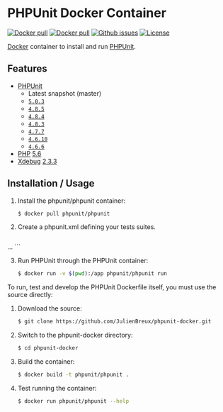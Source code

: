 # PHPUnit Docker Container

[![Docker pull](https://img.shields.io/docker/pulls/phpunit/phpunit.svg)](https://hub.docker.com/r/phpunit/phpunit/) [![Docker pull](https://img.shields.io/docker/stars/phpunit/phpunit.svg)](https://hub.docker.com/r/phpunit/phpunit/) [![Github issues](https://img.shields.io/github/issues/JulienBreux/phpunit-docker.svg)](https://github.com/JulienBreux/phpunit-docker/issues) [![License](https://img.shields.io/github/license/JulienBreux/phpunit-docker.svg)](https://github.com/JulienBreux/phpunit-docker/blob/master/LICENSE)


[Docker](https://www.docker.com) container to install and run [PHPUnit](https://phpunit.de/).

## Features

* [PHPUnit](https://www.phpunit.de/)
  * Latest snapshot (master)
  * [`5.0.3`](https://github.com/sebastianbergmann/phpunit/blob/5.0/ChangeLog-5.0.md#503---2015-10-02)
  * [`4.8.5`](https://github.com/sebastianbergmann/phpunit/blob/4.8/ChangeLog-4.8.md#485---2015-08-19)
  * [`4.8.4`](https://github.com/sebastianbergmann/phpunit/blob/4.8/ChangeLog-4.8.md#484---2015-08-15)
  * [`4.8.3`](https://github.com/sebastianbergmann/phpunit/blob/4.8/ChangeLog-4.8.md#483---2015-08-10)
  * [`4.7.7`](https://github.com/sebastianbergmann/phpunit/blob/4.7/ChangeLog-4.7.md#477---2015-07-13)
  * [`4.6.10`](https://github.com/sebastianbergmann/phpunit/blob/4.6/ChangeLog-4.6.md#phpunit-4610)
  * [`4.6.6`](https://github.com/sebastianbergmann/phpunit/blob/4.6/ChangeLog-4.6.md#phpunit-466)
* [PHP](https://php.net) [5.6](https://php.net/ChangeLog-5.php)
* [Xdebug](https://xdebug.org/) [2.3.3](https://xdebug.org/updates.php#x_2_3_3)

## Installation / Usage

1. Install the phpunit/phpunit container:

    ``` sh
	$ docker pull phpunit/phpunit
	```

2. Create a phpunit.xml defining your tests suites.

    ``` xml
...
    ```

3. Run PHPUnit through the PHPUnit container:

    ``` sh
	$ docker run -v $(pwd):/app phpunit/phpunit run
    ```

To run, test and develop the PHPUnit Dockerfile itself, you must use the source directly:

1. Download the source:

    ``` sh
	$ git clone https://github.com/JulienBreux/phpunit-docker.git
    ```

2. Switch to the phpunit-docker directory:

    ``` sh
	$ cd phpunit-docker
    ```

3. Build the container:

    ``` sh
	$ docker build -t phpunit/phpunit .
    ```

4. Test running the container:

    ``` sh
	$ docker run phpunit/phpunit --help
	```
